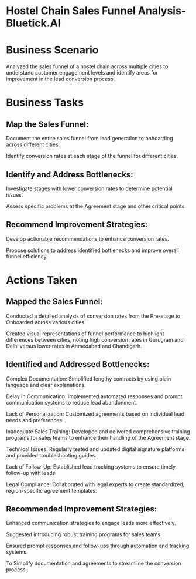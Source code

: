 # Hostel Chain Sales Funnel Analysis-Bluetick.AI

# Business Scenario

Analyzed the sales funnel of a hostel chain across multiple cities to understand customer engagement levels and identify areas for improvement in the lead conversion process.

# Business Tasks

## Map the Sales Funnel:

Document the entire sales funnel from lead generation to onboarding across different cities.

Identify conversion rates at each stage of the funnel for different cities.

## Identify and Address Bottlenecks:

Investigate stages with lower conversion rates to determine potential issues.

Assess specific problems at the Agreement stage and other critical points.

## Recommend Improvement Strategies:

Develop actionable recommendations to enhance conversion rates.

Propose solutions to address identified bottlenecks and improve overall funnel efficiency.

# Actions Taken

## Mapped the Sales Funnel:

Conducted a detailed analysis of conversion rates from the Pre-stage to Onboarded across various cities.

Created visual representations of funnel performance to highlight differences between cities, noting high conversion rates in Gurugram and Delhi versus lower rates in Ahmedabad and Chandigarh.

## Identified and Addressed Bottlenecks:

Complex Documentation: Simplified lengthy contracts by using plain language and clear explanations.

Delay in Communication: Implemented automated responses and prompt communication systems to reduce lead abandonment.

Lack of Personalization: Customized agreements based on individual lead needs and preferences.

Inadequate Sales Training: Developed and delivered comprehensive training programs for sales teams to enhance their handling of the Agreement stage.

Technical Issues: Regularly tested and updated digital signature platforms and provided troubleshooting guides.

Lack of Follow-Up: Established lead tracking systems to ensure timely follow-up with leads.

Legal Compliance: Collaborated with legal experts to create standardized, region-specific agreement templates.

## Recommended Improvement Strategies:

Enhanced communication strategies to engage leads more effectively.

Suggested introducing robust training programs for sales teams.

Ensured prompt responses and follow-ups through automation and tracking systems.

To Simplify documentation and agreements to streamline the conversion process.
